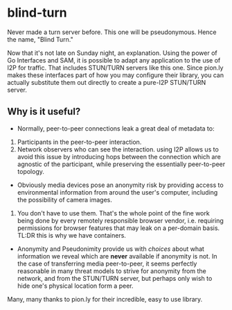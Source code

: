 # blind-turn

Never made a turn server before. This one will be pseudonymous. Hence the name,
"Blind Turn."

Now that it's not late on Sunday night, an explanation. Using the power of Go
Interfaces and SAM, it is possible to adapt any application to the use of I2P
for traffic. That includes STUN/TURN servers like this one. Since pion.ly makes
these interfaces part of how you may configure their library, you can actually
substitute them out directly to create a pure-I2P STUN/TURN server.

## Why is it useful?

- Normally, peer-to-peer connections leak a great deal of metadata to:
 1. Participants in the peer-to-peer interaction.
 2. Network observers who can see the interaction.
 using I2P allows us to avoid this issue by introducing hops between the
 connection which are agnostic of the participant, while preserving the
 essentially peer-to-peer topology.
- Obviously media devices pose an anonymity risk by providing access to
 environmental information from around the user's computer, including the
 possibility of camera images.
 1. You don't have to use them. That's the whole point of the fine work being
  done by every remotely responsible browser vendor, i.e. requiring permissions
  for browser features that may leak on a per-domain basis. TL:DR this is why we
  have containers.
- Anonymity and Pseudonimity provide us with *choices* about what information
 we reveal which are **never** available if anonymity is not. In the case of
 transferring media peer-to-peer, it seems perfectly reasonable in many threat
 models to strive for anonymity from the network, and from the STUN/TURN
 server, but perhaps only wish to hide one's physical location form a peer.

Many, many thanks to pion.ly for their incredible, easy to use library.